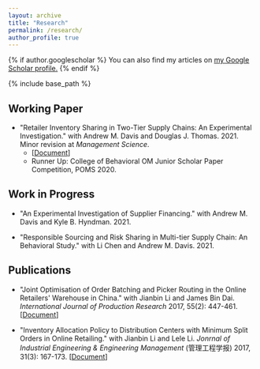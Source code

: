 ```yaml
---
layout: archive
title: "Research"
permalink: /research/
author_profile: true
---
```


{% if author.googlescholar %}
  You can also find my articles on <u><a href="{{author.googlescholar}}">my Google Scholar profile</a>.</u>
{% endif %}

{% include base_path %}

## Working Paper
* "Retailer Inventory Sharing in Two-Tier Supply Chains: An Experimental Investigation." with Andrew M. Davis and Douglas J. Thomas. 2021. Minor revision at *Management Science*.
   * [[Document](https://rihuanhuang.github.io/files/InvShare-Submit-R2_Website.pdf)]
  * Runner Up: College of Behavioral OM Junior Scholar Paper Competition, POMS 2020.

## Work in Progress
* "An Experimental Investigation of Supplier Financing." with Andrew M. Davis and Kyle B. Hyndman. 2021.

* "Responsible Sourcing and Risk Sharing in Multi-tier Supply Chain: An Behavioral Study." with Li Chen and Andrew M. Davis. 2021.

## Publications
* "Joint Optimisation of Order Batching and Picker Routing in the Online Retailers' Warehouse in China." with Jianbin Li and James Bin Dai. *International Journal of Production Research* 2017, 55(2): 447-461. [[Document](https://rihuanhuang.github.io/files/2017IJPR.pdf)]

* "Inventory Allocation Policy to Distribution Centers with Minimum Split Orders in Online Retailing." with Jianbin Li and Lele Li. *Jonrnal of Industrial Engineering & Engineering Management* (管理工程学报) 2017, 31(3): 167-173. [[Document](https://rihuanhuang.github.io/files/2017IJPR.pdf)]

